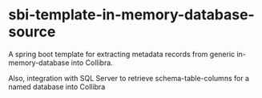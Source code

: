 # sbi-template-in-memory-database-source

A spring boot template for extracting metadata records from generic in-memory-database into Collibra.

Also, integration with SQL Server to retrieve schema-table-columns for a named database into Collibra
